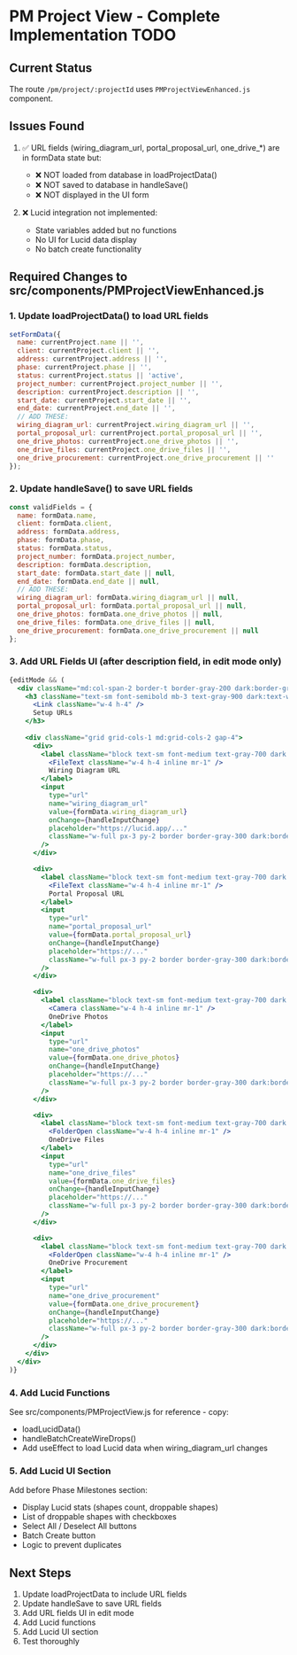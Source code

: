 # PM Project View - Complete Implementation TODO

## Current Status
The route `/pm/project/:projectId` uses `PMProjectViewEnhanced.js` component.

## Issues Found
1. ✅ URL fields (wiring_diagram_url, portal_proposal_url, one_drive_*) are in formData state but:
   - ❌ NOT loaded from database in loadProjectData()
   - ❌ NOT saved to database in handleSave()
   - ❌ NOT displayed in the UI form

2. ❌ Lucid integration not implemented:
   - State variables added but no functions
   - No UI for Lucid data display
   - No batch create functionality

## Required Changes to src/components/PMProjectViewEnhanced.js

### 1. Update loadProjectData() to load URL fields
```javascript
setFormData({
  name: currentProject.name || '',
  client: currentProject.client || '',
  address: currentProject.address || '',
  phase: currentProject.phase || '',
  status: currentProject.status || 'active',
  project_number: currentProject.project_number || '',
  description: currentProject.description || '',
  start_date: currentProject.start_date || '',
  end_date: currentProject.end_date || '',
  // ADD THESE:
  wiring_diagram_url: currentProject.wiring_diagram_url || '',
  portal_proposal_url: currentProject.portal_proposal_url || '',
  one_drive_photos: currentProject.one_drive_photos || '',
  one_drive_files: currentProject.one_drive_files || '',
  one_drive_procurement: currentProject.one_drive_procurement || ''
});
```

### 2. Update handleSave() to save URL fields
```javascript
const validFields = {
  name: formData.name,
  client: formData.client,
  address: formData.address,
  phase: formData.phase,
  status: formData.status,
  project_number: formData.project_number,
  description: formData.description,
  start_date: formData.start_date || null,
  end_date: formData.end_date || null,
  // ADD THESE:
  wiring_diagram_url: formData.wiring_diagram_url || null,
  portal_proposal_url: formData.portal_proposal_url || null,
  one_drive_photos: formData.one_drive_photos || null,
  one_drive_files: formData.one_drive_files || null,
  one_drive_procurement: formData.one_drive_procurement || null
};
```

### 3. Add URL Fields UI (after description field, in edit mode only)
```jsx
{editMode && (
  <div className="md:col-span-2 border-t border-gray-200 dark:border-gray-700 pt-4">
    <h3 className="text-sm font-semibold mb-3 text-gray-900 dark:text-white flex items-center gap-2">
      <Link className="w-4 h-4" />
      Setup URLs
    </h3>
    
    <div className="grid grid-cols-1 md:grid-cols-2 gap-4">
      <div>
        <label className="block text-sm font-medium text-gray-700 dark:text-gray-300 mb-1">
          <FileText className="w-4 h-4 inline mr-1" />
          Wiring Diagram URL
        </label>
        <input
          type="url"
          name="wiring_diagram_url"
          value={formData.wiring_diagram_url}
          onChange={handleInputChange}
          placeholder="https://lucid.app/..."
          className="w-full px-3 py-2 border border-gray-300 dark:border-gray-600 rounded-lg"
        />
      </div>

      <div>
        <label className="block text-sm font-medium text-gray-700 dark:text-gray-300 mb-1">
          <FileText className="w-4 h-4 inline mr-1" />
          Portal Proposal URL
        </label>
        <input
          type="url"
          name="portal_proposal_url"
          value={formData.portal_proposal_url}
          onChange={handleInputChange}
          placeholder="https://..."
          className="w-full px-3 py-2 border border-gray-300 dark:border-gray-600 rounded-lg"
        />
      </div>

      <div>
        <label className="block text-sm font-medium text-gray-700 dark:text-gray-300 mb-1">
          <Camera className="w-4 h-4 inline mr-1" />
          OneDrive Photos
        </label>
        <input
          type="url"
          name="one_drive_photos"
          value={formData.one_drive_photos}
          onChange={handleInputChange}
          placeholder="https://..."
          className="w-full px-3 py-2 border border-gray-300 dark:border-gray-600 rounded-lg"
        />
      </div>

      <div>
        <label className="block text-sm font-medium text-gray-700 dark:text-gray-300 mb-1">
          <FolderOpen className="w-4 h-4 inline mr-1" />
          OneDrive Files
        </label>
        <input
          type="url"
          name="one_drive_files"
          value={formData.one_drive_files}
          onChange={handleInputChange}
          placeholder="https://..."
          className="w-full px-3 py-2 border border-gray-300 dark:border-gray-600 rounded-lg"
        />
      </div>

      <div>
        <label className="block text-sm font-medium text-gray-700 dark:text-gray-300 mb-1">
          <FolderOpen className="w-4 h-4 inline mr-1" />
          OneDrive Procurement
        </label>
        <input
          type="url"
          name="one_drive_procurement"
          value={formData.one_drive_procurement}
          onChange={handleInputChange}
          placeholder="https://..."
          className="w-full px-3 py-2 border border-gray-300 dark:border-gray-600 rounded-lg"
        />
      </div>
    </div>
  </div>
)}
```

### 4. Add Lucid Functions
See src/components/PMProjectView.js for reference - copy:
- loadLucidData()
- handleBatchCreateWireDrops()
- Add useEffect to load Lucid data when wiring_diagram_url changes

### 5. Add Lucid UI Section
Add before Phase Milestones section:
- Display Lucid stats (shapes count, droppable shapes)
- List of droppable shapes with checkboxes
- Select All / Deselect All buttons
- Batch Create button
- Logic to prevent duplicates

## Next Steps
1. Update loadProjectData to include URL fields
2. Update handleSave to save URL fields
3. Add URL fields UI in edit mode
4. Add Lucid functions
5. Add Lucid UI section
6. Test thoroughly
